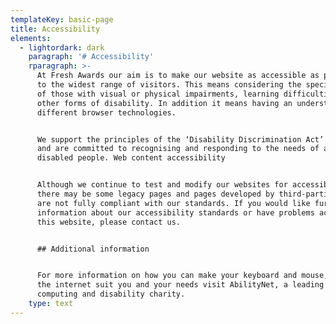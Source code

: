 ```yaml
---
templateKey: basic-page
title: Accessibility
elements:
  - lightordark: dark
    paragraph: '# Accessibility'
    rparagraph: >-
      At Fresh Awards our aim is to make our website as accessible as possible
      to the widest range of visitors. This means considering the specific needs
      of those with visual or physical impairments, learning difficulties and
      other forms of disability. In addition it means having an understanding of
      different browser technologies.


      We support the principles of the ‘Disability Discrimination Act’ (1995)
      and are committed to recognising and responding to the needs of all
      disabled people. Web content accessibility


      Although we continue to test and modify our websites for accessibility,
      there may be some legacy pages and pages developed by third-parties that
      are not fully compliant with our standards. If you would like further
      information about our accessibility standards or have problems accessing
      this website, please contact us.


      ## Additional information


      For more information on how you can make your keyboard and mouse, Windows,
      the internet suit you and your needs visit AbilityNet, a leading UK
      computing and disability charity.
    type: text
---
```


